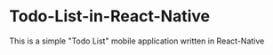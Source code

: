 # Todo-List-in-React-Native
This is a simple "Todo List" mobile application written in React-Native
